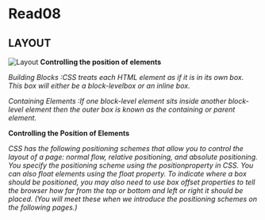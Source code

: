 # Read08

## LAYOUT
![Layout](https://miro.medium.com/max/3392/1*ia4V5qfk6Ki3iWIn-SmErw.png)
**Controlling the position of elements**

*Building Blocks :CSS treats each HTML element as if it is in its own box. This box will either be a block-levelbox or an inline box.*

*Containing Elements :If one block-level element sits inside another block-level element then the outer box is known as the containing or parent element.*

**Controlling the Position of Elements**

*CSS has the following positioning schemes that allow you to control the layout of a page: normal flow, relative positioning, and absolute positioning. You specify the positioning scheme using the positionproperty in CSS. You can also float elements using the float property.*
*To indicate where a box should be positioned, you may also need to use box offset properties to tell the browser how far from the top or bottom and left or right it should be placed. (You will meet these when we introduce the positioning schemes on the following pages.)*